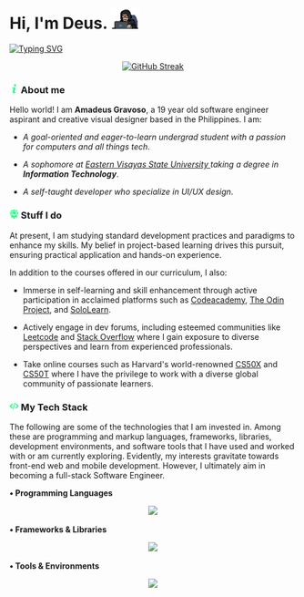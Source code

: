 <h1> Hi, I'm Deus. <img src="/assets/giphy.webp" width="50"></h1>

[![Typing SVG](https://readme-typing-svg.demolab.com?font=Share+Tech+Mono&size=28&duration=4000&pause=1500&color=20FF86&width=435&lines=I+write+code;I+build+computers;But+most+of+all+.+.+.;I+miss+you+%3Ac)](https://git.io/typing-svg)


<p align="center">
  <a href="https://git.io/streak-stats">
    <img src="https://streak-stats.demolab.com?user=Prox-C&theme=soft-green&hide_border=true&card_width=600&background=EB545400" alt="GitHub Streak" />
  </a>
</p>


### <img src="/assets/info.png" width="16"> About me

Hello world! I am **Amadeus Gravoso**, a 19 year old software engineer aspirant and creative visual designer based in the Philippines. I am: 

- *A goal-oriented and eager-to-learn undergrad student with a passion for computers and all things tech*. 

 - *A sophomore at <a href="https://www.facebook.com/myEVSU?mibextid=ZbWKwL"> Eastern Visayas State University </a> taking a degree in **Information Technology***. 

- *A self-taught developer who specialize in UI/UX design*.



### <img src="/assets/team.png" width="16"> Stuff I do

At present, I am studying standard development practices and paradigms to enhance my skills. My belief in project-based learning drives this pursuit, ensuring practical application and hands-on experience. 

In addition to the courses offered in our curriculum, I also:

- Immerse in self-learning and skill enhancement through active participation in acclaimed platforms such as <a href="https://www.codecademy.com/learn">Codeacademy</a>, <a href="https://www.theodinproject.com">The Odin Project</a>, and <a href="https://www.sololearn.com/">SoloLearn</a>. 

- Actively engage in dev forums, including esteemed communities like <a href="https://leetcode.com/">Leetcode</a> and <a href="https://stackoverflow.com/">Stack Overflow</a> where I gain exposure to diverse perspectives and learn from experienced professionals. 

- Take online courses such as Harvard's world-renowned <a href="https://cs50.harvard.edu/x/2023/">CS50X</a> and <a href="https://pll.harvard.edu/course/cs50s-understanding-technology-0">CS50T</a> where I have the privilege to work with a diverse global community of passionate learners. 


### <img src="assets/programming-code-signs.png" width="16"> My Tech Stack

The following are some of the technologies that I am invested in. Among these are programming and markup languages, frameworks, libraries, development environments, and software tools that I have used and worked with or am currently exploring. Evidently, my interests gravitate towards front-end web and mobile development. However, I ultimately aim in becoming a full-stack Software Engineer.
 
 **• Programming Languages**
<p align="center">
  <a href="https://skillicons.dev">
    <img src="https://skillicons.dev/icons?i=py,c,js,html,css,md,java,swift,ts,kotlin,mysql"/>
  </a>
</p>

**• Frameworks & Libraries**
<p align="center">
  <a href="https://skillicons.dev">
    <img src="https://skillicons.dev/icons?i=react,redux,tailwind,windicss,angular,vue,flutter,django,mongodb,nextjs,nodejs"/>
  </a>
</p>

**• Tools & Environments**
<p align="center">
  <a href="https://skillicons.dev">
    <img src="https://skillicons.dev/icons?i=vscode,visualstudio,figma,stackoverflow,powershell,bash,linux,androidstudio,git,gitlab,github"/>
  </a>
</p>
